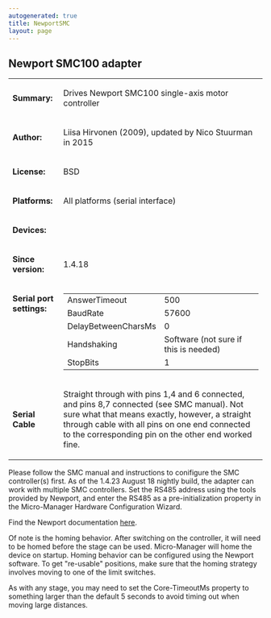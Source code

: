 ```yaml
---
autogenerated: true
title: NewportSMC
layout: page
---
```


## Newport SMC100 adapter

<table>
<tr>
<td markdown="1">

**Summary:**

</td>
<td markdown="1">

Drives Newport SMC100 single-axis motor controller

</td>
</tr>
<tr>
<td markdown="1">

**Author:**

</td>
<td markdown="1">

Liisa Hirvonen (2009), updated by Nico Stuurman in 2015

</td>
</tr>
<tr>
<td markdown="1">

**License:**

</td>
<td markdown="1">

BSD

</td>
</tr>
<tr>
<td markdown="1">

**Platforms:**

</td>
<td markdown="1">

All platforms (serial interface)

</td>
</tr>
<tr>
<td markdown="1">

**Devices:**

</td>
<td markdown="1">
</td>
</tr>
<tr>
<td markdown="1">

**Since version:**

</td>
<td markdown="1">

1.4.18

</td>
</tr>
<tr>
<td markdown="1" valign=top>

**Serial port settings:**

</td>
<td markdown="1" valign=top>

|                     |                                       |
|---------------------|---------------------------------------|
| AnswerTimeout       | 500                                   |
| BaudRate            | 57600                                 |
| DelayBetweenCharsMs | 0                                     |
| Handshaking         | Software (not sure if this is needed) |
| StopBits            | 1                                     |

<tr>
<td markdown="1">

**Serial Cable**

</td>
<td markdown="1">

Straight through with pins 1,4 and 6 connected, and pins 8,7 connected
(see SMC manual). Not sure what that means exactly, however, a straight
through cable with all pins on one end connected to the corresponding
pin on the other end worked fine.

</td>
</tr>
</table>

Please follow the SMC manual and instructions to conifigure the SMC
controller(s) first. As of the 1.4.23 August 18 nightly build, the
adapter can work with multiple SMC controllers. Set the RS485 address
using the tools provided by Newport, and enter the RS485 as a
pre-initialization property in the Micro-Manager Hardware Configuration
Wizard.

Find the Newport documentation
[here](http://www.newport.com/SMC100-Single-Axis-DC-or-Stepper-Motion-Controller/400968/1033/info.aspx#tab_Literature).

Of note is the homing behavior. After switching on the controller, it
will need to be homed before the stage can be used. Micro-Manager will
home the device on startup. Homing behavior can be configured using the
Newport software. To get "re-usable" positions, make sure that the
homing strategy involves moving to one of the limit switches.

As with any stage, you may need to set the Core-TimeoutMs property to
something larger than the default 5 seconds to avoid timing out when
moving large distances.

